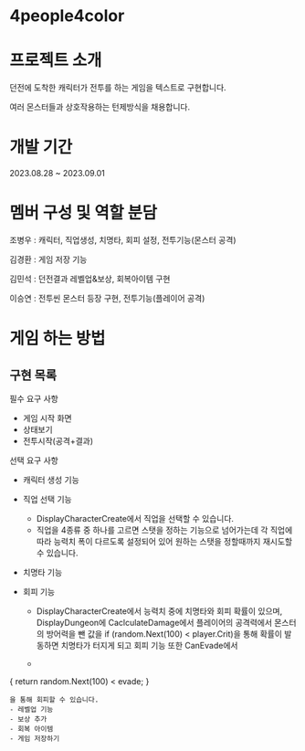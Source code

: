 # 4people4color
# 프로젝트 소개
던전에 도착한 캐릭터가 전투를 하는 게임을 텍스트로 구현합니다.

여러 몬스터들과 상호작용하는 턴제방식을 채용합니다.

# 개발 기간
2023.08.28 ~ 2023.09.01

# 멤버 구성 및 역할 분담

조병우 : 캐릭터, 직업생성, 치명타, 회피 설정, 전투기능(몬스터 공격)


김경환 : 게임 저장 기능


김민석 : 던전결과 레벨업&보상, 회복아이템 구현


이승연 : 전투씬 몬스터 등장 구현, 전투기능(플레이어 공격)


# 게임 하는 방법

구현 목록
-
필수 요구 사항
- 게임 시작 화면
- 상태보기
- 전투시작(공격+결과)

선택 요구 사항
- 캐릭터 생성 기능
- 직업 선택 기능
  - DisplayCharacterCreate에서 직업을 선택할 수 있습니다.
  - 직업을 4종류 중 하나를 고르면 스탯을 정하는 기능으로 넘어가는데 각 직업에 따라 능력치 폭이 다르도록 설정되어 있어 원하는 스탯을 정할때까지 재시도할 수 있습니다.
  
- 치명타 기능
- 회피 기능
  - DisplayCharacterCreate에서 능력치 중에 치명타와 회피 확률이 있으며, DisplayDungeon에 CaclculateDamage에서 플레이어의 공격력에서 몬스터의 방어력을 뺀 값을 if (random.Next(100) < player.Crit)을 통해 확률이 발동하면 치명타가 터지게 되고 회피 기능 또한 CanEvade에서
  - ``` bool CanEvade(float evade)
{
    return random.Next(100) < evade;
}
```
을 통해 회피할 수 있습니다.
- 레벨업 기능
- 보상 추가
- 회복 아이템
- 게임 저장하기
